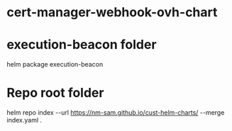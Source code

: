 # cert-manager-webhook-ovh-chart

# execution-beacon folder
helm package execution-beacon

# Repo root folder
helm repo index --url https://nm-sam.github.io/cust-helm-charts/ --merge index.yaml .
